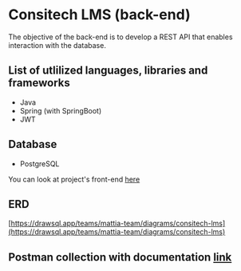 # Consitech LMS (back-end)

The objective of the back-end is to develop a REST API that enables interaction with the database.

## List of utlilized languages, libraries and frameworks
- Java
- Spring (with SpringBoot)
- JWT

## Database
- PostgreSQL

You can look at project's front-end [here](https://github.com/mattia-consiglio/consitech-lms-front-end)

## ERD
[https://drawsql.app/teams/mattia-team/diagrams/consitech-lms](https://drawsql.app/teams/mattia-team/diagrams/consitech-lms)

## Postman collection with documentation [link](https://www.postman.com/supply-operator-23064470/workspace/consitech-workspace/collection/15945754-357fbf96-610d-4b28-8910-dc26b036fb5a)
